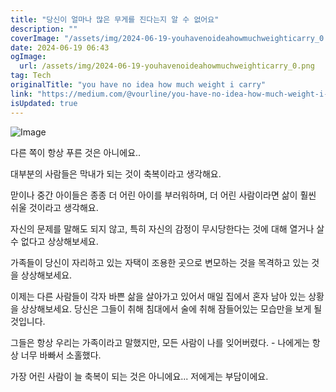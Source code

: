 ```yaml
---
title: "당신이 얼마나 많은 무게를 진다는지 알 수 없어요"
description: ""
coverImage: "/assets/img/2024-06-19-youhavenoideahowmuchweighticarry_0.png"
date: 2024-06-19 06:43
ogImage:
  url: /assets/img/2024-06-19-youhavenoideahowmuchweighticarry_0.png
tag: Tech
originalTitle: "you have no idea how much weight i carry"
link: "https://medium.com/@vourline/you-have-no-idea-how-much-weight-i-carry-d3eac7a4e497"
isUpdated: true
---
```


![Image](/assets/img/2024-06-19-youhavenoideahowmuchweighticarry_0.png)

다른 쪽이 항상 푸른 것은 아니에요..

대부분의 사람들은 막내가 되는 것이 축복이라고 생각해요.

맏이나 중간 아이들은 종종 더 어린 아이를 부러워하며, 더 어린 사람이라면 삶이 훨씬 쉬울 것이라고 생각해요.

<!-- cozy-coder - 수평 -->

<ins class="adsbygoogle"
     style="display:block"
     data-ad-client="ca-pub-4877378276818686"
     data-ad-slot="1107185301"
     data-ad-format="auto"
     data-full-width-responsive="true"></ins>

<script>
     (adsbygoogle = window.adsbygoogle || []).push({});
</script>

자신의 문제를 말해도 되지 않고, 특히 자신의 감정이 무시당한다는 것에 대해 열거나 살 수 없다고 상상해보세요.

가족들이 당신이 자리하고 있는 자택이 조용한 곳으로 변모하는 것을 목격하고 있는 것을 상상해보세요.

이제는 다른 사람들이 각자 바쁜 삶을 살아가고 있어서 매일 집에서 혼자 남아 있는 상황을 상상해보세요. 당신은 그들이 취해 침대에서 술에 취해 잠들어있는 모습만을 보게 될 것입니다.

그들은 항상 우리는 가족이라고 말했지만, 모든 사람이 나를 잊어버렸다. - 나에게는 항상 너무 바빠서 소홀했다.

<!-- cozy-coder - 수평 -->

<ins class="adsbygoogle"
     style="display:block"
     data-ad-client="ca-pub-4877378276818686"
     data-ad-slot="1107185301"
     data-ad-format="auto"
     data-full-width-responsive="true"></ins>

<script>
     (adsbygoogle = window.adsbygoogle || []).push({});
</script>

가장 어린 사람이 늘 축복이 되는 것은 아니에요... 저에게는 부담이에요.

